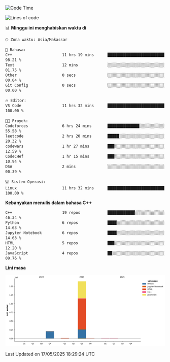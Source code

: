 <!--START_SECTION:waka-->
![Code Time](http://img.shields.io/badge/Code%20Time-216%20hrs%207%20mins-blue)

![Lines of code](https://img.shields.io/badge/Sejak%20Hello%20World%20aku%20telah%20menulis-1.9%20million%20baris%20kode-blue)

📊 **Minggu ini menghabiskan waktu di** 

```text
🕑︎ Zona waktu: Asia/Makassar

💬 Bahasa: 
C++                      11 hrs 19 mins      █████████████████████████   98.21 % 
Text                     12 mins             ░░░░░░░░░░░░░░░░░░░░░░░░░   01.75 % 
Other                    0 secs              ░░░░░░░░░░░░░░░░░░░░░░░░░   00.04 % 
Git Config               0 secs              ░░░░░░░░░░░░░░░░░░░░░░░░░   00.00 % 

🔥 Editor: 
VS Code                  11 hrs 32 mins      █████████████████████████   100.00 % 

🐱‍💻 Proyek: 
Codeforces               6 hrs 24 mins       ██████████████░░░░░░░░░░░   55.58 % 
leetcode                 2 hrs 20 mins       █████░░░░░░░░░░░░░░░░░░░░   20.32 % 
codewars                 1 hr 27 mins        ███░░░░░░░░░░░░░░░░░░░░░░   12.59 % 
CodeCHef                 1 hr 15 mins        ███░░░░░░░░░░░░░░░░░░░░░░   10.94 % 
DSA                      2 mins              ░░░░░░░░░░░░░░░░░░░░░░░░░   00.39 % 

💻 Sistem Operasi: 
Linux                    11 hrs 32 mins      █████████████████████████   100.00 % 
```

**Kebanyakan menulis dalam bahasa C++** 

```text
C++                      19 repos            ████████████░░░░░░░░░░░░░   46.34 % 
Python                   6 repos             ████░░░░░░░░░░░░░░░░░░░░░   14.63 % 
Jupyter Notebook         6 repos             ████░░░░░░░░░░░░░░░░░░░░░   14.63 % 
HTML                     5 repos             ███░░░░░░░░░░░░░░░░░░░░░░   12.20 % 
JavaScript               4 repos             ██░░░░░░░░░░░░░░░░░░░░░░░   09.76 % 
```



**Lini masa**

![Lines of Code chart](https://raw.githubusercontent.com/yusuf601/yusuf601/main/assets/bar_graph.png)


 Last Updated on 17/05/2025 18:29:24 UTC
<!--END_SECTION:waka-->

